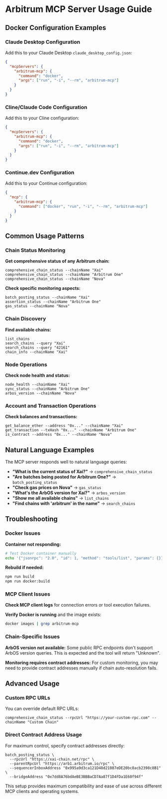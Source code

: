 # Arbitrum MCP Server Usage Guide

## Docker Configuration Examples

### Claude Desktop Configuration

Add this to your Claude Desktop `claude_desktop_config.json`:

```json
{
  "mcpServers": {
    "arbitrum-mcp": {
      "command": "docker",
      "args": ["run", "-i", "--rm", "arbitrum-mcp"]
    }
  }
}
```

### Cline/Claude Code Configuration

Add this to your Cline configuration:

```json
{
  "mcpServers": {
    "arbitrum-mcp": {
      "command": "docker", 
      "args": ["run", "-i", "--rm", "arbitrum-mcp"]
    }
  }
}
```

### Continue.dev Configuration

Add this to your Continue configuration:

```json
{
  "mcp": {
    "arbitrum-mcp": {
      "command": ["docker", "run", "-i", "--rm", "arbitrum-mcp"]
    }
  }
}
```

## Common Usage Patterns

### Chain Status Monitoring

**Get comprehensive status of any Arbitrum chain:**
```
comprehensive_chain_status --chainName "Xai"
comprehensive_chain_status --chainName "Arbitrum One"  
comprehensive_chain_status --chainName "Nova"
```

**Check specific monitoring aspects:**
```
batch_posting_status --chainName "Xai"
assertion_status --chainName "Arbitrum One"
gas_status --chainName "Nova"
```

### Chain Discovery

**Find available chains:**
```
list_chains
search_chains --query "Xai"
search_chains --query "42161"
chain_info --chainName "Xai"
```

### Node Operations

**Check node health and status:**
```
node_health --chainName "Xai"
sync_status --chainName "Arbitrum One"
arbos_version --chainName "Nova"
```

### Account and Transaction Operations

**Check balances and transactions:**
```
get_balance_ether --address "0x..." --chainName "Xai"
get_transaction --txHash "0x..." --chainName "Arbitrum One"
is_contract --address "0x..." --chainName "Nova"
```

## Natural Language Examples

The MCP server responds well to natural language queries:

- **"What is the current status of Xai?"** → `comprehensive_chain_status`
- **"Are batches being posted for Arbitrum One?"** → `batch_posting_status` 
- **"Check gas prices on Nova"** → `gas_status`
- **"What's the ArbOS version for Xai?"** → `arbos_version`
- **"Show me all available chains"** → `list_chains`
- **"Find chains with 'arbitrum' in the name"** → `search_chains`

## Troubleshooting

### Docker Issues

**Container not responding:**
```bash
# Test Docker container manually
echo '{"jsonrpc": "2.0", "id": 1, "method": "tools/list", "params": {}}' | docker run -i --rm arbitrum-mcp
```

**Rebuild if needed:**
```bash
npm run build
npm run docker:build
```

### MCP Client Issues

**Check MCP client logs** for connection errors or tool execution failures.

**Verify Docker is running** and the image exists:
```bash
docker images | grep arbitrum-mcp
```

### Chain-Specific Issues

**ArbOS version not available:**
Some public RPC endpoints don't support ArbOS version queries. This is expected and the tool will return "Unknown".

**Monitoring requires contract addresses:**
For custom monitoring, you may need to provide contract addresses manually if chain auto-resolution fails.

## Advanced Usage

### Custom RPC URLs

You can override default RPC URLs:
```
comprehensive_chain_status --rpcUrl "https://your-custom-rpc.com" --chainName "Custom Chain"
```

### Direct Contract Address Usage

For maximum control, specify contract addresses directly:
```
batch_posting_status \
  --rpcUrl "https://xai-chain.net/rpc" \
  --parentRpcUrl "https://arb1.arbitrum.io/rpc" \
  --sequencerInboxAddress "0x995a9d3ca121D48d21087eDE20bc8acb2398c8B1" \
  --bridgeAddress "0x7dd8A76bdAeBE3BBBaCD7Aa87f1D4FDa1E60f94f"
```

This setup provides maximum compatibility and ease of use across different MCP clients and operating systems.